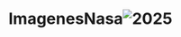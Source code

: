 # ImagenesNasa![2025](https://github.com/user-attachments/assets/ab220507-7ba1-41ab-8bf8-e1c70bc5b881)
